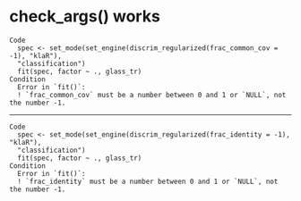 # check_args() works

    Code
      spec <- set_mode(set_engine(discrim_regularized(frac_common_cov = -1), "klaR"),
      "classification")
      fit(spec, factor ~ ., glass_tr)
    Condition
      Error in `fit()`:
      ! `frac_common_cov` must be a number between 0 and 1 or `NULL`, not the number -1.

---

    Code
      spec <- set_mode(set_engine(discrim_regularized(frac_identity = -1), "klaR"),
      "classification")
      fit(spec, factor ~ ., glass_tr)
    Condition
      Error in `fit()`:
      ! `frac_identity` must be a number between 0 and 1 or `NULL`, not the number -1.

